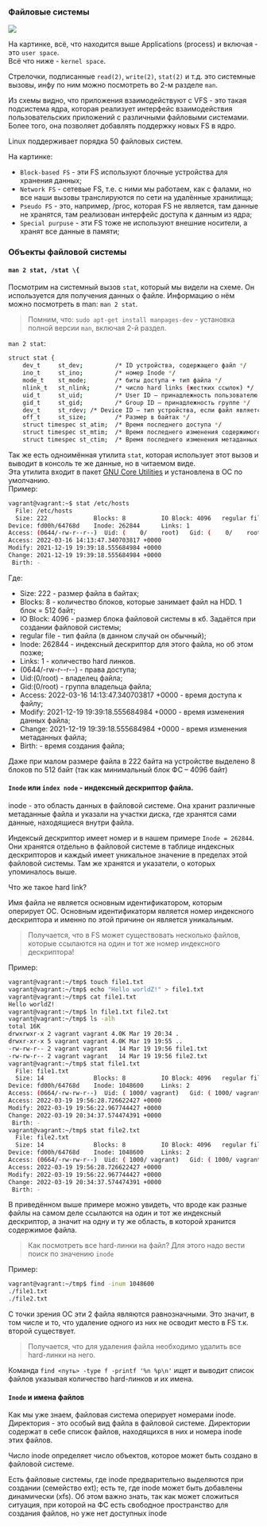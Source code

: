 ### Файловые системы

![](https://upload.wikimedia.org/wikipedia/commons/f/fb/The_Linux_Storage_Stack_Diagram.svg)

На картинке, всё, что находится выше Applications (process) и включая - это `user space`.\
Всё что ниже - `kernel space`.

Стрелочки, подписанные `read(2)`, `write(2)`, `stat(2)` и т.д. это системные вызовы, инфу по ним можно посмотреть во 2-м разделе `man`.

Из схемы видно, что приложения взаимодействуют с VFS - это такая подсистема ядра, которая реализует интерфейс взаимодействия пользовательских
приложений с различными файловыми системами. Более того, она позволяет добавлять поддержку новых FS в ядро.

Linux поддерживает порядка 50 файловых систем.

На картинке:
- `Block-based FS` - эти FS используют блочные устройства для хранения данных;
- `Network FS` - сетевые FS, т.е. с ними мы работаем, как с фалами, но все наши вызовы транслируются по сети на удалённые хранилища;
- `Pseudo FS` - это, например, /proc, которая FS не является, там данные не хранятся, там реализован интерфейс доступа к данным из ядра;
- `Special purpuse` - эти FS тоже не используют внешние носители, а хранят все данные в памяти;


### Объекты файловой системы

#### `man 2 stat, /stat \{`
Посмотрим на системный вызов `stat`, который мы видели на схеме. Он используется для получения данных о файле.
Информацию о нём можно посмотреть в man: `man 2 stat`.

> Помним, что: `sudo apt-get install manpages-dev` - установка полной версии `man`, включая 2-й раздел.


`man 2 stat`:
```sh
struct stat {
	dev_t     st_dev;         /* ID устройства, содержащего файл */
	ino_t     st_ino;         /* номер Inode */
	mode_t    st_mode;        /* биты доступа + тип файла */
	nlink_t   st_nlink;       /* число hard links (жестких ссылок) */
	uid_t     st_uid;         /* User ID – принадлежность пользователю */
	gid_t     st_gid;         /* Group ID – принадлежность группе */
	dev_t     st_rdev; /* Device ID – тип устройства, если файл является файлом специального назначения */
	off_t     st_size;        /* Размер в байтах */
	struct timespec st_atim;  /* Время последнего доступа */
	struct timespec st_mtim;  /* Время последнего изменения содержимого */
	struct timespec st_ctim;  /* Время последнего изменения метаданных */
```

Так же есть одноимённая утилита `stat`, которая использует этот вызов и выводит в консоль те же данные, но в читаемом виде.\
Эта утилита входит в пакет [GNU Core Utilities](https://ru.wikipedia.org/wiki/GNU_Coreutils) и установлена в ОС по умолчанию.\
Пример:
```sh
vagrant@vagrant:~$ stat /etc/hosts
  File: /etc/hosts
  Size: 222             Blocks: 8          IO Block: 4096   regular file
Device: fd00h/64768d    Inode: 262844      Links: 1
Access: (0644/-rw-r--r--)  Uid: (    0/    root)   Gid: (    0/    root)
Access: 2022-03-16 14:13:47.340703817 +0000
Modify: 2021-12-19 19:39:18.555684984 +0000
Change: 2021-12-19 19:39:18.555684984 +0000
 Birth: -
```
Где:
- Size: 222 - размер файла в байтах;
- Blocks: 8 - количество блоков, которые занимает файл на HDD. 1 блок = 512 байт;
- IO Block: 4096 - размер блока файловой системы в кб. Задаётся при создании файловой системы;
- regular file - тип файла (в данном случай он обычный);
- Inode: 262844 - индексный дескриптор для этого файла, но об этом позже;
- Links: 1 - количество hard линков.
- (0644/-rw-r--r--) - права доступа;
- Uid:(0/root) - владелец файла;
- Gid:(0/root) - группа владельца файла;
- Access: 2022-03-16 14:13:47.340703817 +0000 - время доступа к файлу;
- Modify: 2021-12-19 19:39:18.555684984 +0000 - время изменения данных файла;
- Change: 2021-12-19 19:39:18.555684984 +0000 - время изменения метаданных файла;
- Birth: - время создания файла;

Даже при малом размере файла в 222 байта на устройстве выделено 8 блоков по 512 байт (так как минимальный блок ФС – 4096 байт)

#### `Inodе` или `index node` - индексный дескриптор файла.

inode - это область данных в файловой системе. Она хранит различные метаданные файла и указали на участки диска,
где хранятся сами данные, находящиеся внутри файла.

Индексый дескриптор имеет номер и в нашем примере `Inode = 262844`. Они хранятся отдельно в файловой системе в таблице
индексных дескрипторов и каждый имеет уникальное значение в пределах этой файловой системы.
Там же хранятся и указатели, о которых упоминалось выше.

Что же такое hard link?

Имя файла не является основным идентификатором, которым оперирует ОС. Основным идентификаторм является номер индексного дескриптора и именно по этой причине он является уникальным.
>Получается, что в FS может существовать несколько файлов, которые ссылаются на один и тот же номер индексного дескриптора!

Пример:

```sh
vagrant@vagrant:~/tmp$ touch file1.txt
vagrant@vagrant:~/tmp$ echo "Hello worldZ!" > file1.txt
vagrant@vagrant:~/tmp$ cat file1.txt
Hello worldZ!
vagrant@vagrant:~/tmp$ ln file1.txt file2.txt
vagrant@vagrant:~/tmp$ ls -alh
total 16K
drwxrwxr-x 2 vagrant vagrant 4.0K Mar 19 20:34 .
drwxr-xr-x 5 vagrant vagrant 4.0K Mar 19 19:55 ..
-rw-rw-r-- 2 vagrant vagrant   14 Mar 19 19:56 file1.txt
-rw-rw-r-- 2 vagrant vagrant   14 Mar 19 19:56 file2.txt
vagrant@vagrant:~/tmp$ stat file1.txt
  File: file1.txt
  Size: 14              Blocks: 8          IO Block: 4096   regular file
Device: fd00h/64768d    Inode: 1048600     Links: 2
Access: (0664/-rw-rw-r--)  Uid: ( 1000/ vagrant)   Gid: ( 1000/ vagrant)
Access: 2022-03-19 19:56:28.726622427 +0000
Modify: 2022-03-19 19:56:22.967744427 +0000
Change: 2022-03-19 20:34:37.574474391 +0000
 Birth: -
vagrant@vagrant:~/tmp$ stat file2.txt
  File: file2.txt
  Size: 14              Blocks: 8          IO Block: 4096   regular file
Device: fd00h/64768d    Inode: 1048600     Links: 2
Access: (0664/-rw-rw-r--)  Uid: ( 1000/ vagrant)   Gid: ( 1000/ vagrant)
Access: 2022-03-19 19:56:28.726622427 +0000
Modify: 2022-03-19 19:56:22.967744427 +0000
Change: 2022-03-19 20:34:37.574474391 +0000
 Birth: - 
```

В приведённом выше примере можно увидеть, что вроде как разные файлы на самом деле ссылаются на один и тот же
индексный дескриптор, а значит на одну и ту же область, в которой хранится содержимое файла.

>Как посмотреть все hard-линки на файл? Для этого надо вести поиск по значению `inode`

Пример:
```sh
vagrant@vagrant:~/tmp$ find -inum 1048600
./file1.txt
./file2.txt
```
С точки зрения ОС эти 2 файла являются равнозначными.
Это значит, в том числе и то, что удаление одного из них не осводит место в FS т.к. второй существует.

>Получается, что для удаления файла необходимо удалить все hard-линки на него.

Команда `find <путь> -type f -printf '%n %p\n'` ищет и выводит список файлов указывая количество hard-линков и их имена. 

#### `Inodе` и имена файлов

Как мы уже знаем, файловая система оперирует номерами inode.
Директория - это особый вид файла в файловой системе.
Директории содержат в себе список файлов, находящихся в них и номера inode этих файлов.

Число inode определяет число объектов, которое может быть создано в файловой системе.

Есть файловые системы, где inode предварительно выделяются при создании (семейство ext);
есть те, где inode может быть добавлены динамически (xfs). Об этом важно знать, так как может сложиться ситуация,
при которой на ФС есть свободное пространство для создания файлов, но уже нет доступных inode

